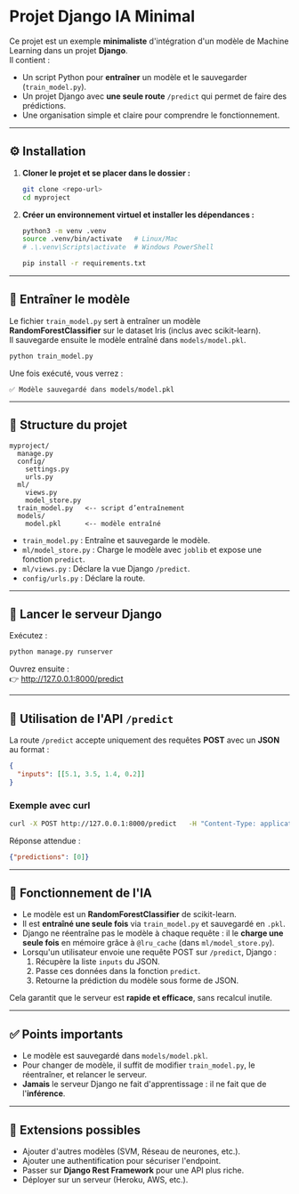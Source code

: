 # Projet Django IA Minimal

Ce projet est un exemple **minimaliste** d'intégration d'un modèle de
Machine Learning dans un projet **Django**.\
Il contient :

-   Un script Python pour **entraîner** un modèle et le sauvegarder
    (`train_model.py`).
-   Un projet Django avec **une seule route** `/predict` qui permet de
    faire des prédictions.
-   Une organisation simple et claire pour comprendre le fonctionnement.

------------------------------------------------------------------------

## ⚙️ Installation

1.  **Cloner le projet et se placer dans le dossier :**

    ``` bash
    git clone <repo-url>
    cd myproject
    ```

2.  **Créer un environnement virtuel et installer les dépendances :**

    ``` bash
    python3 -m venv .venv
    source .venv/bin/activate   # Linux/Mac
    # .\.venv\Scripts\activate  # Windows PowerShell

    pip install -r requirements.txt
    ```

------------------------------------------------------------------------

## 🤖 Entraîner le modèle

Le fichier `train_model.py` sert à entraîner un modèle
**RandomForestClassifier** sur le dataset Iris (inclus avec
scikit-learn).\
Il sauvegarde ensuite le modèle entraîné dans `models/model.pkl`.

``` bash
python train_model.py
```

Une fois exécuté, vous verrez :

    ✅ Modèle sauvegardé dans models/model.pkl

------------------------------------------------------------------------

## 🧩 Structure du projet

    myproject/
      manage.py
      config/
        settings.py
        urls.py
      ml/
        views.py
        model_store.py
      train_model.py   <-- script d’entraînement
      models/
        model.pkl      <-- modèle entraîné

-   `train_model.py` : Entraîne et sauvegarde le modèle.
-   `ml/model_store.py` : Charge le modèle avec `joblib` et expose une
    fonction `predict`.
-   `ml/views.py` : Déclare la vue Django `/predict`.
-   `config/urls.py` : Déclare la route.

------------------------------------------------------------------------

## 🚀 Lancer le serveur Django

Exécutez :

``` bash
python manage.py runserver
```

Ouvrez ensuite :\
👉 <http://127.0.0.1:8000/predict>

------------------------------------------------------------------------

## 📡 Utilisation de l'API `/predict`

La route `/predict` accepte uniquement des requêtes **POST** avec un
**JSON** au format :

``` json
{
  "inputs": [[5.1, 3.5, 1.4, 0.2]]
}
```

### Exemple avec curl

``` bash
curl -X POST http://127.0.0.1:8000/predict   -H "Content-Type: application/json"   -d '{"inputs": [[5.1, 3.5, 1.4, 0.2]]}'
```

Réponse attendue :

``` json
{"predictions": [0]}
```

------------------------------------------------------------------------

## 🧠 Fonctionnement de l'IA

-   Le modèle est un **RandomForestClassifier** de scikit-learn.
-   Il est **entraîné une seule fois** via `train_model.py` et
    sauvegardé en `.pkl`.
-   Django ne réentraîne pas le modèle à chaque requête : il le **charge
    une seule fois** en mémoire grâce à `@lru_cache` (dans
    `ml/model_store.py`).
-   Lorsqu'un utilisateur envoie une requête POST sur `/predict`, Django
    :
    1.  Récupère la liste `inputs` du JSON.
    2.  Passe ces données dans la fonction `predict`.
    3.  Retourne la prédiction du modèle sous forme de JSON.

Cela garantit que le serveur est **rapide et efficace**, sans recalcul
inutile.

------------------------------------------------------------------------

## ✅ Points importants

-   Le modèle est sauvegardé dans `models/model.pkl`.
-   Pour changer de modèle, il suffit de modifier `train_model.py`, le
    réentraîner, et relancer le serveur.
-   **Jamais** le serveur Django ne fait d'apprentissage : il ne fait
    que de l'**inférence**.

------------------------------------------------------------------------

## 🔮 Extensions possibles

-   Ajouter d'autres modèles (SVM, Réseau de neurones, etc.).
-   Ajouter une authentification pour sécuriser l'endpoint.
-   Passer sur **Django Rest Framework** pour une API plus riche.
-   Déployer sur un serveur (Heroku, AWS, etc.).

